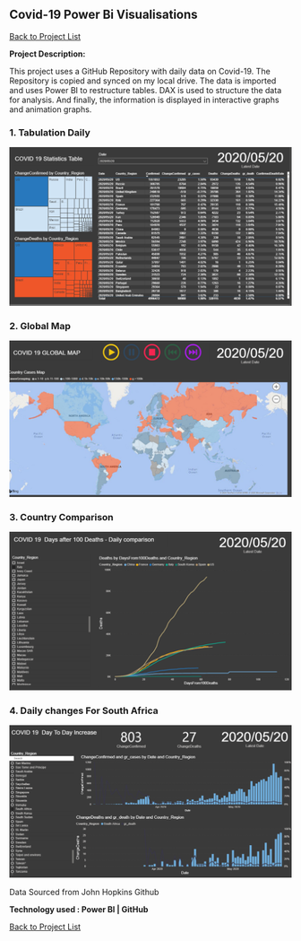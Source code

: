 ## Covid-19 Power Bi Visualisations

[Back to Project List](http://emilevdheyde.github.io/)

**Project Description:** 

This project uses a GitHub Repository with daily data on Covid-19. The Repository is copied and synced on my local drive. The data is imported and uses Power BI to restructure tables. DAX is used to structure the data for analysis. And finally, the information is displayed in interactive graphs and animation graphs.

### 1. Tabulation Daily 

![image](images/Covid_Table.PNG)

### 2. Global Map 

![image](images/Covid_Map.PNG)

### 3. Country Comparison 

![image](images/Covid_Compare1.PNG)

### 4. Daily changes For South Africa

![image](images/Covid_SA.PNG)

 Data Sourced from John Hopkins Github 

**Technology used :
Power BI | GitHub**

[Back to Project List](http://emilevdheyde.github.io/)

